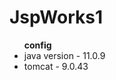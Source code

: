 # JspWorks1
 
<ul><b>config</b>  
<li>java version - 11.0.9<br></li>
<li>tomcat - 9.0.43</li>
</ul>
